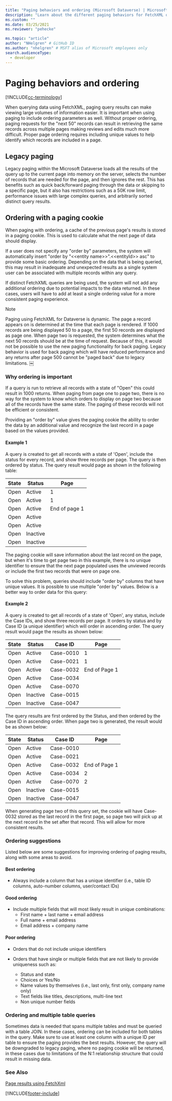```yaml
---
title: "Paging behaviors and ordering (Microsoft Dataverse) | Microsoft Docs" # Intent and product brand in a unique string of 43-59 chars including spaces
description: "Learn about the different paging behaviors for FetchXML queries and how you can write queries to get the desired paging results." # 115-145 characters including spaces. This abstract displays in the search result.
ms.custom: ""
ms.date: 03/25/2021
ms.reviewer: "pehecke"

ms.topic: "article"
author: "NHelgren" # GitHub ID
ms.author: "nhelgren" # MSFT alias of Microsoft employees only
search.audienceType: 
  - developer
---
```


# Paging behaviors and ordering

[!INCLUDE[cc-terminology](../includes/cc-terminology.md)]

When querying data using FetchXML, paging query results can make viewing large
volumes of information easier. It is important when using paging to include
ordering parameters as well. Without proper ordering, paging requests for the
"next 50" records can result in retrieving the same records across multiple
pages making reviews and edits much more difficult. Proper page ordering
requires including unique values to help identify which records are included in
a page.

## Legacy paging

Legacy paging within the Microsoft Dataverse loads all the results of the query
up to the current page into memory on the server, selects the number of records
that are needed for the page, and then ignores the rest. This has benefits such
as quick back/forward paging through the data or skipping to a specific page,
but it also has restrictions such as a 50K row limit, performance issues with
large complex queries, and arbitrarily sorted distinct query results.

## Ordering with a paging cookie

When paging with ordering, a cache of the previous page's results is stored in a
paging cookie. This is used to calculate what the next page of data should
display.

If a user does not specify any "order by" parameters, the system will
automatically insert "order by "\<\<entity name\>\>".\<\<entityId\>\> asc" to
provide some basic ordering. Depending on the data that is being queried, this
may result in inadequate and unexpected results as a single system user can be
associated with multiple records within any query.

If distinct FetchXML queries are being used, the system will not add any
additional ordering due to potential impacts to the data returned. In these
cases, users will have to add at least a single ordering value for a more
consistent paging experience.

> [!NOTE]
> Paging using FetchXML for Dataverse is dynamic. The page a
> record appears on is determined at the time that each page is rendered. If 1000
> records are being displayed 50 to a page, the first 50 records are displayed as
> page one. When page two is requested, the system determines what the next 50
> records should be at the time of request. Because of this, it would not be
> possible to use the new paging functionality for back paging. Legacy behavior is
> used for back paging which will have reduced performance and any returns after
> page 500 cannot be "paged back" due to legacy limitations. ￼

### Why ordering is important

If a query is run to retrieve all records with a state of "Open" this could
result in 1000 returns. When paging from page one to page two, there is no way
for the system to know which orders to display on page two because all of the
records have the same state. The paging of these records will not be efficient
or consistent.

Providing an "order by" value gives the paging cookie the ability to order the
data by an additional value and recognize the last record in a page based on the
values provided.

#### Example 1

A query is created to get all records with a state of 'Open', include the status
for every record, and show three records per page. The query is then ordered by
status. The query result would page as shown in the following table:

| State | Status | Page      |
|-----------|------------|---------------|
| Open      | Active     | 1             |
| Open      | Active     | 1             |
| Open      | Active     | End of page 1 |
| Open      | Active     |               |
| Open      | Active     |               |
| Open      | Inactive   |               |
| Open      | Inactive   |               |

The paging cookie will save information about the last record on the page, but
when it's time to get page two in this example, there is no unique identifier to
ensure that the next page populated uses the unviewed records or include the
first two records that were on page one.

To solve this problem, queries should include "order by" columns that have
unique values. It is possible to use multiple "order by" values. Below is a
better way to order data for this query:

#### Example 2

A query is created to get all records of a state of 'Open', any status, include
the Case IDs, and show three records per page. It orders by status and by Case
ID (a unique identifier) which will order in ascending order. The query result
would page the results as shown below:

| State | Status | Case ID | Page      |
|-----------|------------|-------------|---------------|
| Open      | Active     | Case-0010   | 1             |
| Open      | Active     | Case-0021   | 1             |
| Open      | Active     | Case-0032   | End of Page 1 |
| Open      | Active     | Case-0034   |               |
| Open      | Active     | Case-0070   |               |
| Open      | Inactive   | Case-0015   |               |
| Open      | Inactive   | Case-0047   |               |

The query results are first ordered by the Status, and then ordered by the Case
ID in ascending order. When page two is generated, the result would be as shown
below:

| State | Status | Case ID | Page      |
|-----------|------------|-------------|---------------|
| Open      | Active     | Case-0010   |               |
| Open      | Active     | Case-0021   |               |
| Open      | Active     | Case-0032   | End of Page 1 |
| Open      | Active     | Case-0034   | 2             |
| Open      | Active     | Case-0070   | 2             |
| Open      | Inactive   | Case-0015   |               |
| Open      | Inactive   | Case-0047   |               |

When generating page two of this query set, the cookie will have Case-0032
stored as the last record in the first page, so page two will pick up at the
next record in the set after that record. This will allow for more consistent
results.

### Ordering suggestions

Listed below are some suggestions for improving ordering of paging results, along with some areas to avoid.

#### Best ordering

- Always include a column that has a unique identifier (i.e., table ID
  columns, auto-number columns, user/contact IDs)

#### Good ordering

- Include multiple fields that will most likely result in unique combinations:
  - First name + last name + email address
  - Full name + email address
  - Email address + company name

#### Poor ordering

- Orders that do not include unique identifiers

- Orders that have single or multiple fields that are not likely to provide
  uniqueness such as:
  - Status and state
  - Choices or Yes/No
  - Name values by themselves (i.e., last only, first only, company name
    only)
  - Text fields like titles, descriptions, multi-line text
  - Non unique number fields

### Ordering and multiple table queries

Sometimes data is needed that spans multiple tables and must be queried with a
table JOIN. In these cases, ordering can be included for both tables in the
query. Make sure to use at least one column with a unique ID per table to
ensure the paging provides the best results. However, the query will be
downgraded to legacy paging, where no paging cookie will be returned, in these
cases due to limitations of the N:1 relationship structure that could result in
missing data.

### See Also

[Page results using FetchXml](../fetchxml/page-results.md)

[!INCLUDE[footer-include](../../../includes/footer-banner.md)]
